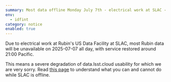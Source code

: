 ```yaml
---
summary: Most data offline Monday July 7th - electrical work at SLAC - expand for details
env:
  - idfint
category: notice
enabled: true
---
```


Due to electrical work at Rubin's US Data Facility at SLAC, most Rubin data will be unavailable on 2025-07-07 all day, with service restored around 21:00 Pacific.  

This means a severe degradation of data.lsst.cloud usability for which we are very sorry. 
Read [this page](https://rsp.lsst.io/guides/hybrid.html) to understand what you can and cannot do while SLAC is offline. 

